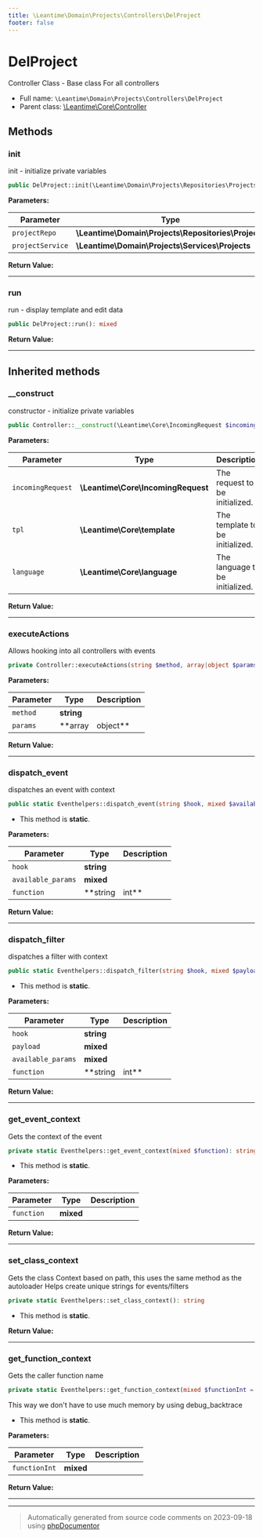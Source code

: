 ```yaml
---
title: \Leantime\Domain\Projects\Controllers\DelProject
footer: false
---
```


# DelProject

Controller Class - Base class For all controllers



* Full name: `\Leantime\Domain\Projects\Controllers\DelProject`
* Parent class: [\Leantime\Core\Controller](../../../Core/Controller.md)



## Methods

### init

init - initialize private variables

```php
public DelProject::init(\Leantime\Domain\Projects\Repositories\Projects $projectRepo, \Leantime\Domain\Projects\Services\Projects $projectService): mixed
```








**Parameters:**

| Parameter | Type | Description |
|-----------|------|-------------|
| `projectRepo` | **\Leantime\Domain\Projects\Repositories\Projects** |  |
| `projectService` | **\Leantime\Domain\Projects\Services\Projects** |  |


**Return Value:**





---
### run

run - display template and edit data

```php
public DelProject::run(): mixed
```









**Return Value:**





---


## Inherited methods

### __construct

constructor - initialize private variables

```php
public Controller::__construct(\Leantime\Core\IncomingRequest $incomingRequest, \Leantime\Core\template $tpl, \Leantime\Core\language $language): self
```








**Parameters:**

| Parameter | Type | Description |
|-----------|------|-------------|
| `incomingRequest` | **\Leantime\Core\IncomingRequest** | The request to be initialized. |
| `tpl` | **\Leantime\Core\template** | The template to be initialized. |
| `language` | **\Leantime\Core\language** | The language to be initialized. |


**Return Value:**





---
### executeActions

Allows hooking into all controllers with events

```php
private Controller::executeActions(string $method, array|object $params): void
```








**Parameters:**

| Parameter | Type | Description |
|-----------|------|-------------|
| `method` | **string** |  |
| `params` | **array|object** |  |


**Return Value:**





---
### dispatch_event

dispatches an event with context

```php
public static Eventhelpers::dispatch_event(string $hook, mixed $available_params = [], string|int $function = null): void
```



* This method is **static**.




**Parameters:**

| Parameter | Type | Description |
|-----------|------|-------------|
| `hook` | **string** |  |
| `available_params` | **mixed** |  |
| `function` | **string|int** |  |


**Return Value:**





---
### dispatch_filter

dispatches a filter with context

```php
public static Eventhelpers::dispatch_filter(string $hook, mixed $payload, mixed $available_params = [], string|int $function = null): mixed
```



* This method is **static**.




**Parameters:**

| Parameter | Type | Description |
|-----------|------|-------------|
| `hook` | **string** |  |
| `payload` | **mixed** |  |
| `available_params` | **mixed** |  |
| `function` | **string|int** |  |


**Return Value:**





---
### get_event_context

Gets the context of the event

```php
private static Eventhelpers::get_event_context(mixed $function): string
```



* This method is **static**.




**Parameters:**

| Parameter | Type | Description |
|-----------|------|-------------|
| `function` | **mixed** |  |


**Return Value:**





---
### set_class_context

Gets the class Context based on path, this uses the same method as the autoloader
Helps create unique strings for events/filters

```php
private static Eventhelpers::set_class_context(): string
```



* This method is **static**.





**Return Value:**





---
### get_function_context

Gets the caller function name

```php
private static Eventhelpers::get_function_context(mixed $functionInt = null): string
```

This way we don't have to use much memory by using debug_backtrace

* This method is **static**.




**Parameters:**

| Parameter | Type | Description |
|-----------|------|-------------|
| `functionInt` | **mixed** |  |


**Return Value:**





---


---
> Automatically generated from source code comments on 2023-09-18 using [phpDocumentor](http://www.phpdoc.org/)

